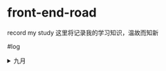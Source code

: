 # front-end-road
record my study
这里将记录我的学习知识，温故而知新

#log

<details>
  <summary>九月</summary>
  
## 20190904
最近有点思而不学，学而不得了呢😂
## 20190905
today also react and antd
## 20190906
today also react and antd,但是心情不错呢！
## 20190907
终于把设计稿的页面初始完了！
## 20190908
纳尼，今天是滑水的一天!
## 20190909
冷静，切勿心情浮躁？
## 20190910
对接接口啊，靓仔！
## 20190911
surprise，人生真是处处充满惊喜，start or end?
## 20190912
放假了，relax下？
## 20190914
得好好准备下了呢
</details>

